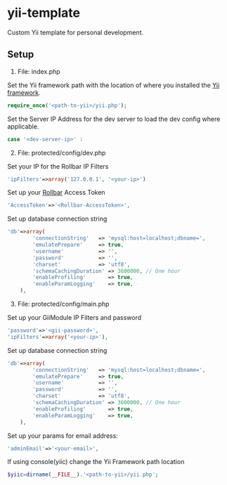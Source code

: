 yii-template
============

Custom Yii template for personal development.

## Setup

1) File: index.php

Set the Yii framework path with the location of where you installed the [Yii framework](http://www.yiiframework.com).

```php
require_once('<path-to-yii>/yii.php');
```

Set the Server IP Address for the dev server to load the dev config where applicable.

```php
case '<dev-server-ip>' :
```

2) File: protected/config/dev.php

Set your IP for the Rollbar IP Filters

```php
'ipFilters'=>array('127.0.0.1', '<your-ip>')
```

Set up your [Rollbar](http://www.rollbar.com) Access Token

```php
'AccessToken'=>'<Rollbar-AccessToken>',
````

Set up database connection string

```php
'db'=>array(
        'connectionString'   => 'mysql:host=localhost;dbname=',
		'emulatePrepare'     => true,
		'username'           => '',
		'password'           => '',
		'charset'            => 'utf8',
        'schemaCachingDuration' => 3600000, // One hour
        'enableProfiling'       => true,
        'enableParamLogging'    => true,
    ),
```

3) File: protected/config/main.php

Set up your GiiModule IP Filters and password

```php
'password'=>'<gii-password>',
'ipFilters'=>array('<your-ip>'),
```

Set up database connection string

```php
'db'=>array(
        'connectionString'   => 'mysql:host=localhost;dbname=',
		'emulatePrepare'     => true,
		'username'           => '',
		'password'           => '',
		'charset'            => 'utf8',
        'schemaCachingDuration' => 3600000, // One hour
        'enableProfiling'       => true,
        'enableParamLogging'    => true,
    ),
```

Set up your params for email address:

```php
'adminEmail'=>'<your-email>',
```

If using console(yiic) change the Yii Framework path location

```php
$yiic=dirname(__FILE__).'<path-to-yii>/yii.php';
```